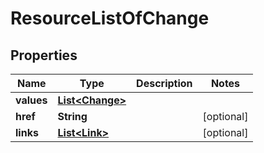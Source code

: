 

# ResourceListOfChange

## Properties

Name | Type | Description | Notes
------------ | ------------- | ------------- | -------------
**values** | [**List&lt;Change&gt;**](Change.md) |  | 
**href** | **String** |  |  [optional]
**links** | [**List&lt;Link&gt;**](Link.md) |  |  [optional]




